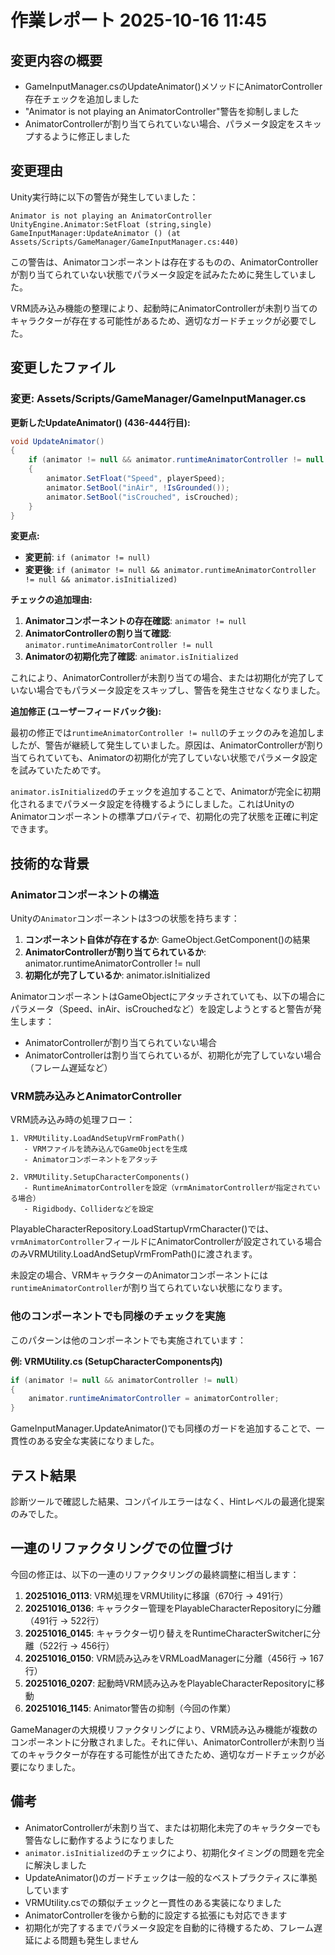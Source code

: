 # 作業レポート 2025-10-16 11:45

## 変更内容の概要

- GameInputManager.csのUpdateAnimator()メソッドにAnimatorController存在チェックを追加しました
- "Animator is not playing an AnimatorController"警告を抑制しました
- AnimatorControllerが割り当てられていない場合、パラメータ設定をスキップするように修正しました

## 変更理由

Unity実行時に以下の警告が発生していました：

```
Animator is not playing an AnimatorController
UnityEngine.Animator:SetFloat (string,single)
GameInputManager:UpdateAnimator () (at Assets/Scripts/GameManager/GameInputManager.cs:440)
```

この警告は、Animatorコンポーネントは存在するものの、AnimatorControllerが割り当てられていない状態でパラメータ設定を試みたために発生していました。

VRM読み込み機能の整理により、起動時にAnimatorControllerが未割り当てのキャラクターが存在する可能性があるため、適切なガードチェックが必要でした。

## 変更したファイル

### 変更: Assets/Scripts/GameManager/GameInputManager.cs

**更新したUpdateAnimator() (436-444行目):**

```csharp
void UpdateAnimator()
{
    if (animator != null && animator.runtimeAnimatorController != null && animator.isInitialized)
    {
        animator.SetFloat("Speed", playerSpeed);
        animator.SetBool("inAir", !IsGrounded());
        animator.SetBool("isCrouched", isCrouched);
    }
}
```

**変更点:**
- **変更前**: `if (animator != null)`
- **変更後**: `if (animator != null && animator.runtimeAnimatorController != null && animator.isInitialized)`

**チェックの追加理由:**
1. **Animatorコンポーネントの存在確認**: `animator != null`
2. **AnimatorControllerの割り当て確認**: `animator.runtimeAnimatorController != null`
3. **Animatorの初期化完了確認**: `animator.isInitialized`

これにより、AnimatorControllerが未割り当ての場合、または初期化が完了していない場合でもパラメータ設定をスキップし、警告を発生させなくなりました。

**追加修正 (ユーザーフィードバック後):**

最初の修正では`runtimeAnimatorController != null`のチェックのみを追加しましたが、警告が継続して発生していました。原因は、AnimatorControllerが割り当てられていても、Animatorの初期化が完了していない状態でパラメータ設定を試みていたためです。

`animator.isInitialized`のチェックを追加することで、Animatorが完全に初期化されるまでパラメータ設定を待機するようにしました。これはUnityのAnimatorコンポーネントの標準プロパティで、初期化の完了状態を正確に判定できます。

## 技術的な背景

### Animatorコンポーネントの構造

Unityの`Animator`コンポーネントは3つの状態を持ちます：

1. **コンポーネント自体が存在するか**: GameObject.GetComponent<Animator>()の結果
2. **AnimatorControllerが割り当てられているか**: animator.runtimeAnimatorController != null
3. **初期化が完了しているか**: animator.isInitialized

AnimatorコンポーネントはGameObjectにアタッチされていても、以下の場合にパラメータ（Speed、inAir、isCrouchedなど）を設定しようとすると警告が発生します：
- AnimatorControllerが割り当てられていない場合
- AnimatorControllerは割り当てられているが、初期化が完了していない場合（フレーム遅延など）

### VRM読み込みとAnimatorController

VRM読み込み時の処理フロー：

```
1. VRMUtility.LoadAndSetupVrmFromPath()
   - VRMファイルを読み込んでGameObjectを生成
   - Animatorコンポーネントをアタッチ

2. VRMUtility.SetupCharacterComponents()
   - RuntimeAnimatorControllerを設定（vrmAnimatorControllerが指定されている場合）
   - Rigidbody、Colliderなどを設定
```

PlayableCharacterRepository.LoadStartupVrmCharacter()では、`vrmAnimatorController`フィールドにAnimatorControllerが設定されている場合のみVRMUtility.LoadAndSetupVrmFromPath()に渡されます。

未設定の場合、VRMキャラクターのAnimatorコンポーネントには`runtimeAnimatorController`が割り当てられていない状態になります。

### 他のコンポーネントでも同様のチェックを実施

このパターンは他のコンポーネントでも実施されています：

**例: VRMUtility.cs (SetupCharacterComponents内)**
```csharp
if (animator != null && animatorController != null)
{
    animator.runtimeAnimatorController = animatorController;
}
```

GameInputManager.UpdateAnimator()でも同様のガードを追加することで、一貫性のある安全な実装になりました。

## テスト結果

診断ツールで確認した結果、コンパイルエラーはなく、Hintレベルの最適化提案のみでした。

## 一連のリファクタリングでの位置づけ

今回の修正は、以下の一連のリファクタリングの最終調整に相当します：

1. **20251016_0113**: VRM処理をVRMUtilityに移譲（670行 → 491行）
2. **20251016_0136**: キャラクター管理をPlayableCharacterRepositoryに分離（491行 → 522行）
3. **20251016_0145**: キャラクター切り替えをRuntimeCharacterSwitcherに分離（522行 → 456行）
4. **20251016_0150**: VRM読み込みをVRMLoadManagerに分離（456行 → 167行）
5. **20251016_0207**: 起動時VRM読み込みをPlayableCharacterRepositoryに移動
6. **20251016_1145**: Animator警告の抑制（今回の作業）

GameManagerの大規模リファクタリングにより、VRM読み込み機能が複数のコンポーネントに分散されました。それに伴い、AnimatorControllerが未割り当てのキャラクターが存在する可能性が出てきたため、適切なガードチェックが必要になりました。

## 備考

- AnimatorControllerが未割り当て、または初期化未完了のキャラクターでも警告なしに動作するようになりました
- `animator.isInitialized`のチェックにより、初期化タイミングの問題を完全に解決しました
- UpdateAnimator()のガードチェックは一般的なベストプラクティスに準拠しています
- VRMUtility.csでの類似チェックと一貫性のある実装になりました
- AnimatorControllerを後から動的に設定する拡張にも対応できます
- 初期化が完了するまでパラメータ設定を自動的に待機するため、フレーム遅延による問題も発生しません
